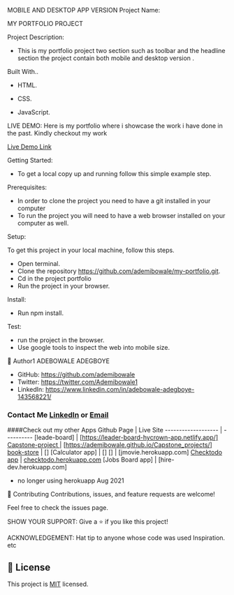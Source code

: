 MOBILE AND DESKTOP APP VERSION
Project Name:

MY PORTFOLIO PROJECT

Project Description:

- This is my portfolio project two section such as toolbar and the headline  section the project contain both mobile and desktop version .

Built With..

   - HTML. 
   - CSS.

   - JavaScript.

   LIVE DEMO:
   Here is my portfolio where i showcase the work i have done in the past. Kindly checkout my work 
   
   [Live Demo Link](https://ademibowale.github.io/my-portfolio/)

Getting Started:
   - To get a local copy up and running follow this simple example step.

Prerequisites:
- In order to clone the project you need to have a git installed     in your computer
- To run the project you will need to have a web browser installed on your computer as well.
 
Setup:

To get this project in your local machine, follow this steps.
   - Open terminal.
   - Clone the repository https://github.com/ademibowale/my-portfolio.git.
   - Cd in the project portfolio
   - Run the project in your browser.

Install:
   - Run npm install.

Test:
   - run the project in the browser.
   - Use google tools to inspect the web into mobile size.

👤 Author1
ADEBOWALE ADEGBOYE
   - GitHub: https://github.com/ademibowale
   - Twitter: https://twitter.com/Ademibowale1
   - LinkedIn: https://www.linkedin.com/in/adebowale-adegboye-143568221/


### Contact Me [LinkedIn](https://www.linkedin.com/in/tech-adebowale-adegboye/) or [Email](ademibowaleadegboye@gmail.com)
####Check out my other Apps
Github Page    | Live Site
------------------- | ----------
 [leade-board]      | [https://leader-board-hycrown-app.netlify.app/]
 [Capstone-project ]| [https://ademibowale.github.io/Capstone_projects/]
 [book-store]       | []
 [Calculator app]   | []
 []  | [jmovie.herokuapp.com]
 [Checktodo app]    | [checktodo.herokuapp.com]
 [Jobs Board app]   | [hire-dev.herokuapp.com]

- no longer using herokuapp Aug 2021

[Bookstore]:https://github.com/ademibowale/CM_Bookstore.git
[bookstore.herokuapp.com]:https://bookstore.herokuapp.com

[Raddit app]:https://github.com/kenyacode/raddit
[jmraddit.herokuapp.com]:https://jmraddit.herokuapp.com

[Recipe app]:https://github.com/kenyacode/recipe-app
[chakula.herokuapp.com]:https://chakula.herokuapp.com

[Book-store]:https://github.com/ademibowale/CM_Bookstore
[book-store.herokuapp.com]:https://book-store.herokuapp.com

[Checktodo app]:https://github.com/kenyacode/checktodo
[checktodo.herokuapp.com]:https://checktodo.herokuapp.com/

[Leader-Board]:https://github.com/ademibowale/Leader-Board
[leaderboard.herokuapp]:https://leaderborad.herokuapp.com

[Capstone Project]:https://github.com/ademibowale/Capstone_projects.git
[capstone-project]:https://ademibowale.github.io/Capstone_projects/





🤝 Contributing
Contributions, issues, and feature requests are welcome!

Feel free to check the issues page.

SHOW YOUR SUPPORT:
Give a ⭐ if you like this project!

ACKNOWLEDGEMENT:
Hat tip to anyone whose code was used
Inspiration.
etc
## 📝 License

This project is [MIT](./MIT.md) licensed.
